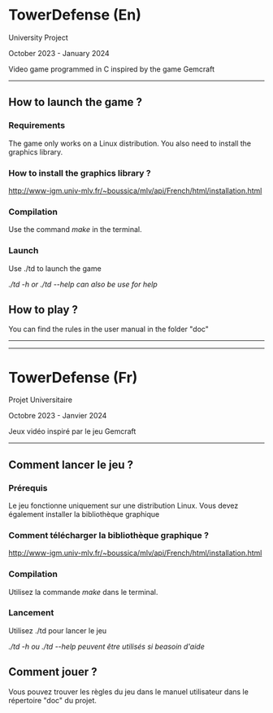 # TowerDefense (En)

University Project

October 2023 - January 2024

Video game programmed in C inspired by the game Gemcraft

---

## How to launch the game ?

### Requirements

The game only works on a Linux distribution. You also need to install the graphics library.

### How to install the graphics library ?

http://www-igm.univ-mlv.fr/~boussica/mlv/api/French/html/installation.html

### Compilation

Use the command *make* in the terminal.

### Launch

Use ./td to launch the game

*./td -h or ./td --help can also be use for help*

## How to play ?

You can find the rules in the user manual in the folder "doc"

---

---

# TowerDefense (Fr)

Projet Universitaire

Octobre 2023 - Janvier 2024

Jeux vidéo inspiré par le jeu Gemcraft

---

## Comment lancer le jeu ?

### Prérequis

Le jeu fonctionne uniquement sur une distribution Linux. Vous devez également installer la bibliothèque graphique

### Comment télécharger la bibliothèque graphique ?

http://www-igm.univ-mlv.fr/~boussica/mlv/api/French/html/installation.html

### Compilation

Utilisez la commande *make* dans le terminal.

### Lancement

Utilisez ./td pour lancer le jeu

*./td -h ou ./td --help peuvent être utilisés si beasoin d'aide*

## Comment jouer ?

Vous pouvez trouver les règles du jeu dans le manuel utilisateur dans le répertoire "doc" du projet.
